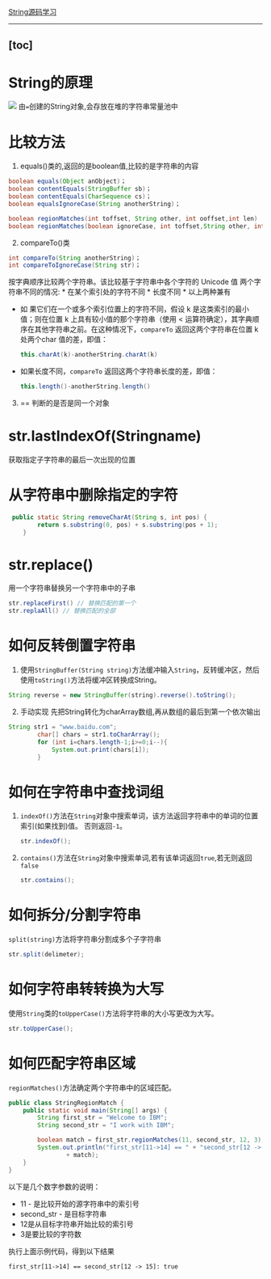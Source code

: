 [String源码学习](http://www.hollischuang.com/archives/99#%E5%8F%82%E8%80%83%E8%B5%84%E6%96%99)

---
[toc]
---

# String的原理
![](https://krislin.oss-cn-beijing.aliyuncs.com/pictures/study-notes-images/String%E5%8E%9F%E7%90%86%E5%9B%BE.jpg)
由`=`创建的String对象,会存放在堆的字符串常量池中

# 比较方法
1. equals()类的,返回的是boolean值,比较的是字符串的内容
~~~java
boolean equals(Object anObject)；
boolean contentEquals(StringBuffer sb)；
boolean contentEquals(CharSequence cs)；
boolean equalsIgnoreCase(String anotherString)；
~~~
~~~java
boolean regionMatches(int toffset, String other, int ooffset,int len)  //局部匹配
boolean regionMatches(boolean ignoreCase, int toffset,String other, int ooffset, int len)   //局部匹配
~~~

2. compareTo()类
~~~java
int compareTo(String anotherString)；
int compareToIgnoreCase(String str)；
~~~
按字典顺序比较两个字符串。该比较基于字符串中各个字符的 Unicode 值
两个字符串不同的情况:
          * 在某个索引处的字符不同
          *  长度不同
          *  以上两种兼有
* 如 果它们在一个或多个索引位置上的字符不同，假设 k 是这类索引的最小值；则在位置 k 上具有较小值的那个字符串（使用 < 运算符确定），其字典顺序在其他字符串之前。在这种情况下，`compareTo` 返回这两个字符串在位置 k 处两个char 值的差，即值：
    ~~~java
    this.charAt(k)-anotherString.charAt(k)
    ~~~
* 如果长度不同，`compareTo` 返回这两个字符串长度的差，即值：
    ~~~java
    this.length()-anotherString.length()
    ~~~

3. ==
判断的是否是同一个对象

# str.lastIndexOf(Stringname)
获取指定子字符串的最后一次出现的位置

# 从字符串中删除指定的字符
~~~java
 public static String removeCharAt(String s, int pos) {
        return s.substring(0, pos) + s.substring(pos + 1);
    }
~~~

# str.replace()
用一个字符串替换另一个字符串中的子串
~~~java
str.replaceFirst() // 替换匹配的第一个
str.replaAll() // 替换匹配的全部
~~~

# 如何反转倒置字符串
1. 使用`StringBuffer(String string)`方法缓冲输入`String`，反转缓冲区，然后使用`toString()`方法将缓冲区转换成String。
~~~java
String reverse = new StringBuffer(string).reverse().toString();
~~~
2. 手动实现 先把String转化为charArray数组,再从数组的最后到第一个依次输出
~~~java
String str1 = "www.baidu.com";
        char[] chars = str1.toCharArray();
        for (int i=chars.length-1;i>=0;i--){
            System.out.print(chars[i]);
        }
~~~

# 如何在字符串中查找词组
1. `indexOf()`方法在`String`对象中搜索单词，该方法返回字符串中的单词的位置索引(如果找到)值。 否则返回`-1`。
    ~~~java
    str.indexOf();
    ~~~
2. `contains()`方法在`String`对象中搜索单词,若有该单词返回`true`,若无则返回`false`
    ~~~java
    str.contains();
    ~~~

# 如何拆分/分割字符串
`split(string)`方法将字符串分割成多个子字符串
~~~java
str.split(delimeter);
~~~

# 如何字符串转转换为大写
使用`String`类的`toUpperCase()`方法将字符串的大小写更改为大写。
~~~java
str.toUpperCase();
~~~

# 如何匹配字符串区域
`regionMatches()`方法确定两个字符串中的区域匹配。
~~~java
public class StringRegionMatch {
    public static void main(String[] args) {
        String first_str = "Welcome to IBM";
        String second_str = "I work with IBM";

        boolean match = first_str.regionMatches(11, second_str, 12, 3);
        System.out.println("first_str[11->14] == " + "second_str[12 -> 15]: "
                + match);
    }
}
~~~
以下是几个数字参数的说明：
 * 11 - 是比较开始的源字符串中的索引号
 * second_str - 是目标字符串
 * 12是从目标字符串开始比较的索引号
 * 3是要比较的字符数

执行上面示例代码，得到以下结果 
~~~shell
first_str[11->14] == second_str[12 -> 15]: true
~~~